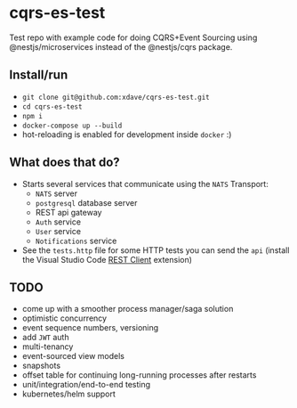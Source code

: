 # cqrs-es-test

Test repo with example code for doing CQRS+Event Sourcing
using @nestjs/microservices instead of the @nestjs/cqrs package.

## Install/run
- `git clone git@github.com:xdave/cqrs-es-test.git`
- `cd cqrs-es-test`
- `npm i`
- `docker-compose up --build`
- hot-reloading is enabled for development inside `docker` :)

## What does that do?
- Starts several services that communicate using the `NATS` Transport:
  - `NATS` server
  - `postgresql` database server
  - REST api gateway
  - `Auth` service
  - `User` service
  - `Notifications` service
- See the `tests.http` file for some HTTP tests you can send the `api` (install the Visual Studio Code [REST Client](https://marketplace.visualstudio.com/items?itemName=humao.rest-client) extension)

## TODO
- come up with a smoother process manager/saga solution
- optimistic concurrency
- event sequence numbers, versioning
- add `JWT` auth
- multi-tenancy
- event-sourced view models
- snapshots
- offset table for continuing long-running processes after restarts
- unit/integration/end-to-end testing
- kubernetes/helm support
